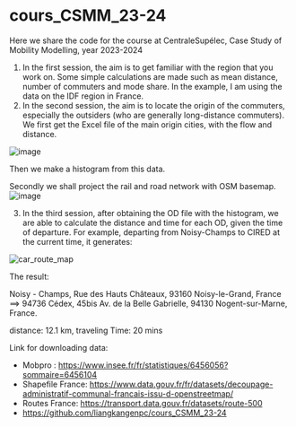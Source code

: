# cours_CSMM_23-24
Here we share the code for the course at CentraleSupélec, Case Study of Mobility Modelling, year 2023-2024
1. In the first session, the aim is to get familiar with the region that you work on. Some simple calculations are made  such as mean distance, number of commuters and mode share. In the example, I am using the data on the IDF region in France.
2. In the second session, the aim is to locate the origin of the commuters, especially the outsiders (who are generally long-distance commuters). We first get the Excel file of the main origin cities, with the flow and distance.

![image](https://github.com/liangkangenpc/cours_CSMM_23-24/assets/82210230/dad3f254-a32e-471d-8c44-3ac7b68fb431)

Then we make a histogram from this data. 

Secondly we shall project the rail and road network with OSM basemap. 
![image](https://github.com/liangkangenpc/cours_CSMM_23-24/assets/82210230/61120051-f6b5-46bf-aff9-8053d54e5739)

3. In the third session, after obtaining the OD file with the histogram, we are able to calculate the distance and time for each OD, given the time of departure. For example, departing from Noisy-Champs to CIRED at the current time, it generates:

![car_route_map](https://github.com/liangkangenpc/cours_CSMM_23-24/assets/82210230/a6d8b354-9a2d-4b8e-9443-2a2518362f91)

The result: 

Noisy - Champs, Rue des Hauts Châteaux, 93160 Noisy-le-Grand, France ==>  94736 Cédex, 45bis Av. de la Belle Gabrielle, 94130 Nogent-sur-Marne, France.

distance:  12.1 km, traveling Time:  20 mins

Link for downloading data:
-	Mobpro : https://www.insee.fr/fr/statistiques/6456056?sommaire=6456104
-	Shapefile France: https://www.data.gouv.fr/fr/datasets/decoupage-administratif-communal-francais-issu-d-openstreetmap/
-	Routes France: https://transport.data.gouv.fr/datasets/route-500
-	https://github.com/liangkangenpc/cours_CSMM_23-24
